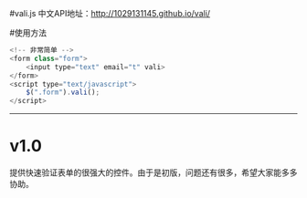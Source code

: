#vali.js
中文API地址：http://1029131145.github.io/vali/

#使用方法
```javascript
<!-- 非常简单 -->
<form class="form">
    <input type="text" email="t" vali>
</form>
<script type="text/javascript">
    $(".form").vali();
</script>
```
-------------------
# v1.0
提供快速验证表单的很强大的控件。由于是初版，问题还有很多，希望大家能多多协助。
